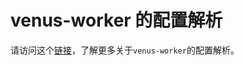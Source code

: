 # venus-worker 的配置解析

请访问这个[链接](https://github.com/ipfs-force-community/venus-cluster/blob/main/docs/zh/03.venus-worker%E7%9A%84%E9%85%8D%E7%BD%AE%E8%A7%A3%E6%9E%90.md)，了解更多关于`venus-worker`的配置解析。